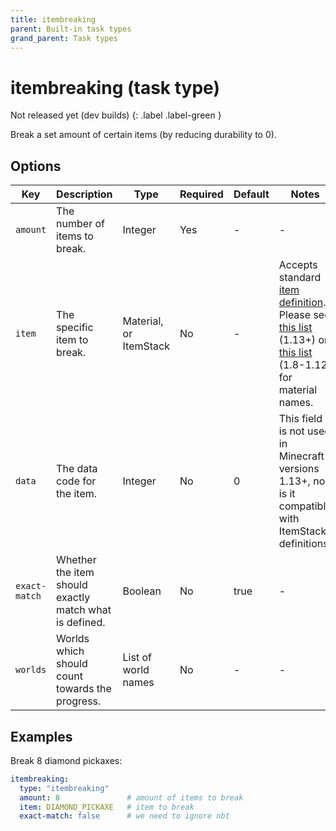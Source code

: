 ```yaml
---
title: itembreaking
parent: Built-in task types
grand_parent: Task types
---
```


# itembreaking (task type)

Not released yet (dev builds)
{: .label .label-green }

Break a set amount of certain items (by reducing durability to 0).

## Options

| Key           | Description                                            | Type                   | Required | Default | Notes                                                                                                                                                                                                                                                                        |
|---------------|--------------------------------------------------------|------------------------|----------|---------|------------------------------------------------------------------------------------------------------------------------------------------------------------------------------------------------------------------------------------------------------------------------------|
| `amount`      | The number of items to break.                          | Integer                | Yes      | \-      | \-                                                                                                                                                                                                                                                                           |
| `item`        | The specific item to break.                            | Material, or ItemStack | No       | \-      | Accepts standard [item definition](../configuration/defining-items). Please see [this list](https://hub.spigotmc.org/javadocs/bukkit/org/bukkit/Material.html) (1.13+) or [this list](https://helpch.at/docs/1.12.2/org/bukkit/Material.html) (1.8-1.12) for material names. |
| `data`        | The data code for the item.                            | Integer                | No       | 0       | This field is not used in Minecraft versions 1.13+, nor is it compatible with ItemStack definitions.                                                                                                                                                                         |
| `exact-match` | Whether the item should exactly match what is defined. | Boolean                | No       | true    | \-                                                                                                                                                                                                                                                                           |
| `worlds`      | Worlds which should count towards the progress.        | List of world names    | No       | \-      | \-                                                                                                                                                                                                                                                                           |

## Examples

Break 8 diamond pickaxes:

``` yaml
itembreaking:
  type: "itembreaking"
  amount: 8               # amount of items to break
  item: DIAMOND_PICKAXE   # item to break
  exact-match: false      # we need to ignore nbt
```
